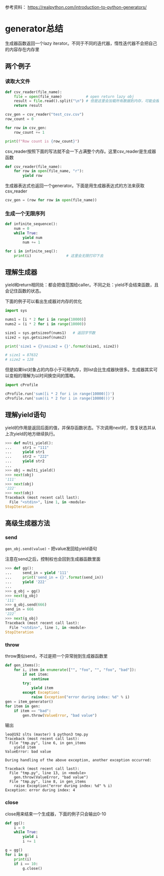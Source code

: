 参考资料：
https://realpython.com/introduction-to-python-generators/

# generator总结

生成器函数返回一个lazy iterator。不同于不同的迭代器，惰性迭代器不会把自己的内容存在内存里

## 两个例子

### 读取大文件

```py
def csv_reader(file_name):
    file = open(file_name)           # open return lazy obj
    result = file.read().split("\n") # 但是这里会加载所有数据到内存，可能会报MemoryError
    return result

csv_gen = csv_reader("test_csv.csv")
row_count = 0

for row in csv_gen:
    row_count += 1

print(f"Row count is {row_count}")
```

csv_reader按照下面的写法就不会一下占满整个内存。这里csv_reader是生成器函数

```py
def csv_reader(file_name):
    for row in open(file_name, "r"):
        yield row
```

生成器表达式也返回一个generator。下面是用生成器表达式的方法来获取csv_reader

```py
csv_gen = (row for row in open(file_name))
```

### 生成一个无限序列

```py
def infinite_sequence():
    num = 0
    while True:
        yield num
        num += 1

for i in infinite_seq():
    print(i)                # 这里会无限打印下去
```

## 理解生成器

yield和return相同处：都会把值范围给caller。不同之处：yield不会结束函数，且会记住函数的状态。

下面的例子可以看出生成器对内存的优化

```py
import sys

nums1 = [i * 2 for i in range(10000)]
nums2 = (i * 2 for i in range(10000))

size1 = sys.getsizeof(nums1)   # 返回字节数
size2 = sys.getsizeof(nums2)

print('size1 = {}\nsize2 = {}'.format(size1, size2))

# size1 = 87632
# size2 = 128
```

但是如果list对象占的内存小于可用内存，则list会比生成器快很多。生成器其实可以变相的理解为以时间换空间的策略。

```py
import cProfile

cProfile.run('sum([i * 2 for i in range(10000)])')
cProfile.run('sum((i * 2 for i in range(10000)))')
```

## 理解yield语句

yield的作用是返回后面的值，并保存函数状态。下次调用next时，恢复状态并从上次yield的地方继续执行。

```py
>>> def multi_yield():
...     str1 = "111"
...     yield str1
...     str2 = "222"
...     yield str2
... 
>>> obj = multi_yield()
>>> next(obj)
'111'
>>> next(obj)
'222'
>>> next(obj)
Traceback (most recent call last):
  File "<stdin>", line 1, in <module>
StopIteration
```

## 高级生成器方法

### send

`gen_obj.send(value)` - 把value发回给yield语句

注意在send之后，控制权也会回到生成器函数里面

```py
>>> def gg():
...     send_in = yield '111'
...     print('send_in = {}'.format(send_in))
...     yield '222'
... 
>>> g_obj = gg()
>>> next(g_obj)
'111'
>>> g_obj.send(666)
send_in = 666
'222'
>>> next(g_obj)
Traceback (most recent call last):
  File "<stdin>", line 1, in <module>
StopIteration
```

### throw

throw类似send，不过是把一个异常抛到生成器函数里

```py
def gen_items():
    for i, item in enumerate(["", "foo", "", "foo", "bad"]):
        if not item:
            continue
        try:
            yield item
        except Exception:
            raise Exception("error during index: %d" % i)
gen = item_generator()
for item in gen:
    if item == "bad":
        gen.throw(ValueError, "bad value")
```

输出

```
leo@192 slts (master) $ python3 tmp.py 
Traceback (most recent call last):
  File "tmp.py", line 6, in gen_items
    yield item
ValueError: bad value

During handling of the above exception, another exception occurred:

Traceback (most recent call last):
  File "tmp.py", line 13, in <module>
    gen.throw(ValueError, "bad value")
  File "tmp.py", line 8, in gen_items
    raise Exception("error during index: %d" % i)
Exception: error during index: 4
```

### close

close用来结束一个生成器，下面的例子只会输出0-10

```py
def gg():
    i = 0
    while True:
        yield i
        i += 1

g = gg()
for i in g:
    print(i)
    if i == 10:
        g.close()
```
